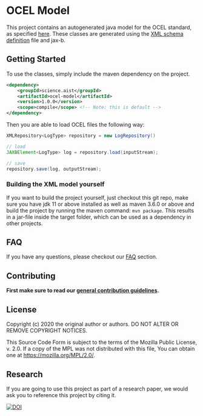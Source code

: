 # OCEL Model

This project contains an autogenerated java model for the OCEL standard, as specified [here](http://ocel-standard.org/).
These classes are generated using the [XML schema definition](http://ocel-standard.org/1.0/schema.xml) file and jax-b.

## Getting Started

To use the classes, simply include the maven dependency on the project.

```xml
<dependency>
    <groupId>science.aist</groupId>
    <artifactId>ocel-model</artifactId>
    <version>1.0.0</version>
    <scope>compile</scope> <!-- Note: this is default -->
</dependency>
```

Then you are able to load OCEL files the following way:

```java
XMLRepository<LogType> repository = new LogRepository()

// load
JAXBElement<LogType> log = repository.load(inputStream);

// save
repository.save(log, outputStream);
```

### Building the XML model yourself

If you want to build the project yourself, just checkout this git repo, make sure you have jdk 11 or above installed as
well as maven 3.6.0 or above and build the project by running the maven command: `mvn package`. This results in a
jar-file inside the target folder, which can be used as a dependency in other projects.

## FAQ

If you have any questions, please checkout our [FAQ](https://fhooeaist.github.io/ocel-model/faq.html) section.

## Contributing

**First make sure to read our [general contribution guidelines](https://fhooeaist.github.io/CONTRIBUTING.html).**
   
## License

Copyright (c) 2020 the original author or authors.
DO NOT ALTER OR REMOVE COPYRIGHT NOTICES.

This Source Code Form is subject to the terms of the Mozilla Public
License, v. 2.0. If a copy of the MPL was not distributed with this
file, You can obtain one at https://mozilla.org/MPL/2.0/.

## Research

If you are going to use this project as part of a research paper, we would ask you to reference this project by citing
it. 

[![DOI](https://zenodo.org/badge/515461000.svg)](https://zenodo.org/badge/latestdoi/515461000)
